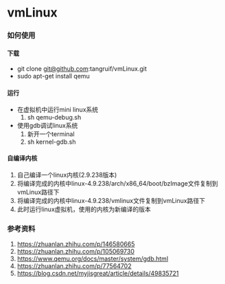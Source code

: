 # vmLinux
### 如何使用
#### 下载
* git clone git@github.com:tangruif/vmLinux.git
* sudo apt-get install qemu
#### 运行
* 在虚拟机中运行mini linux系统
  1. sh qemu-debug.sh
* 使用gdb调试linux系统
  1. 新开一个terminal
  2. sh kernel-gdb.sh
#### 自编译内核
1. 自己编译一个linux内核(2.9.238版本)
2. 将编译完成的内核中linux-4.9.238/arch/x86_64/boot/bzImage文件复制到vmLinux路径下
2. 将编译完成的内核中linux-4.9.238/vmlinux文件复制到vmLinux路径下
4. 此时运行linux虚拟机，使用的内核为新编译的版本
### 参考资料
1. https://zhuanlan.zhihu.com/p/146580665
2. https://zhuanlan.zhihu.com/p/105069730
3. https://www.qemu.org/docs/master/system/gdb.html
4. https://zhuanlan.zhihu.com/p/77564702
5. https://blog.csdn.net/myjisgreat/article/details/49835721
